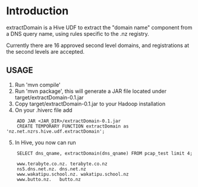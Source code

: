 # Introduction

extractDomain is a Hive UDF to extract the "domain name" component from
a DNS query name, using rules specific to the .nz registry.

Currently there are 16 approved second level domains, and registrations
at the second levels are accepted.

## USAGE

1. Run 'mvn compile'
2. Run 'mvn package', this will generate a JAR file located under
target/extractDomain-0.1.jar
3. Copy target/extractDomain-0.1.jar to your Hadoop installation
4. On your .hiverc file add

```
    ADD JAR <JAR_DIR>/extractDomain-0.1.jar
    CREATE TEMPORARY FUNCTION extractDomain as 'nz.net.nzrs.hive.udf.extractDomain';
```

5. In Hive, you now can run

```
    SELECT dns_qname, extractDomain(dns_qname) FROM pcap_test limit 4;

    www.terabyte.co.nz. terabyte.co.nz
    ns5.dns.net.nz. dns.net.nz
    www.wakatipu.school.nz. wakatipu.school.nz
    www.butto.nz.   butto.nz
```
